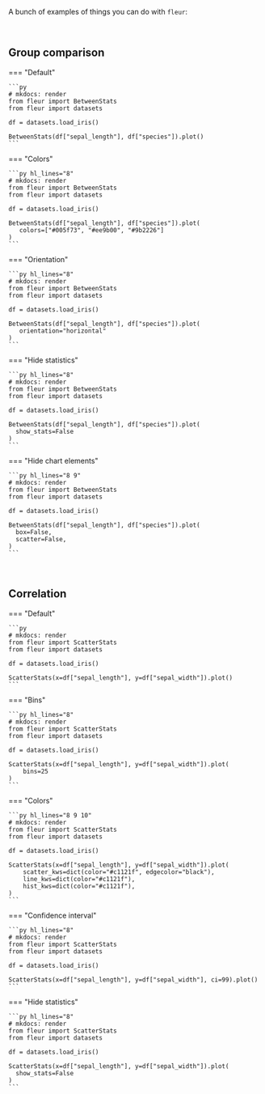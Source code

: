 A bunch of examples of things you can do with `fleur`:

<br>

## Group comparison

=== "Default"

    ```py
    # mkdocs: render
    from fleur import BetweenStats
    from fleur import datasets

    df = datasets.load_iris()

    BetweenStats(df["sepal_length"], df["species"]).plot()
    ```

=== "Colors"

    ```py hl_lines="8"
    # mkdocs: render
    from fleur import BetweenStats
    from fleur import datasets

    df = datasets.load_iris()

    BetweenStats(df["sepal_length"], df["species"]).plot(
       colors=["#005f73", "#ee9b00", "#9b2226"]
    )
    ```

=== "Orientation"

    ```py hl_lines="8"
    # mkdocs: render
    from fleur import BetweenStats
    from fleur import datasets

    df = datasets.load_iris()

    BetweenStats(df["sepal_length"], df["species"]).plot(
       orientation="horizontal"
    )
    ```

=== "Hide statistics"

    ```py hl_lines="8"
    # mkdocs: render
    from fleur import BetweenStats
    from fleur import datasets

    df = datasets.load_iris()

    BetweenStats(df["sepal_length"], df["species"]).plot(
      show_stats=False
    )
    ```

=== "Hide chart elements"

    ```py hl_lines="8 9"
    # mkdocs: render
    from fleur import BetweenStats
    from fleur import datasets

    df = datasets.load_iris()

    BetweenStats(df["sepal_length"], df["species"]).plot(
      box=False,
      scatter=False,
    )
    ```

<br>

## Correlation

=== "Default"

    ```py
    # mkdocs: render
    from fleur import ScatterStats
    from fleur import datasets

    df = datasets.load_iris()

    ScatterStats(x=df["sepal_length"], y=df["sepal_width"]).plot()
    ```

=== "Bins"

    ```py hl_lines="8"
    # mkdocs: render
    from fleur import ScatterStats
    from fleur import datasets

    df = datasets.load_iris()

    ScatterStats(x=df["sepal_length"], y=df["sepal_width"]).plot(
        bins=25
    )
    ```

=== "Colors"

    ```py hl_lines="8 9 10"
    # mkdocs: render
    from fleur import ScatterStats
    from fleur import datasets

    df = datasets.load_iris()

    ScatterStats(x=df["sepal_length"], y=df["sepal_width"]).plot(
        scatter_kws=dict(color="#c1121f", edgecolor="black"),
        line_kws=dict(color="#c1121f"),
        hist_kws=dict(color="#c1121f"),
    )
    ```

=== "Confidence interval"

    ```py hl_lines="8"
    # mkdocs: render
    from fleur import ScatterStats
    from fleur import datasets

    df = datasets.load_iris()

    ScatterStats(x=df["sepal_length"], y=df["sepal_width"], ci=99).plot()
    ```

=== "Hide statistics"

    ```py hl_lines="8"
    # mkdocs: render
    from fleur import ScatterStats
    from fleur import datasets

    df = datasets.load_iris()

    ScatterStats(x=df["sepal_length"], y=df["sepal_width"]).plot(
      show_stats=False
    )
    ```
